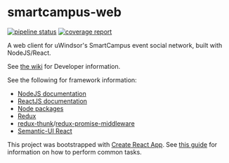 # smartcampus-web

[![pipeline status](https://gitlab.cs.uwindsor.ca/smart-campus/smartcampus-web/badges/master/pipeline.svg)](https://gitlab.cs.uwindsor.ca/smart-campus/smartcampus-web/pipelines)
[![coverage report](https://gitlab.cs.uwindsor.ca/smart-campus/smartcampus-web/badges/master/coverage.svg)](https://gitlab.cs.uwindsor.ca/smart-campus/smartcampus-web/-/jobs)

A web client for uWindsor's SmartCampus event social network, built with NodeJS/React.

See [the wiki](https://gitlab.cs.uwindsor.ca/smart-campus/smartcampus-web/wikis) for Developer information.

See the following for framework information:
* [NodeJS documentation](https://nodejs.org/dist/latest-v8.x/docs/api/)
* [ReactJS documentation](https://reactjs.org/docs)
* [Node packages](https://www.npmjs.com/)
* [Redux](https://redux.js.org/)
* [redux-thunk](https://www.npmjs.com/package/redux-thunk)/[redux-promise-middleware](https://www.npmjs.com/package/redux-promise-middleware)
* [Semantic-UI React](https://react.semantic-ui.com/)

This project was bootstrapped with [Create React App](https://github.com/facebookincubator/create-react-app). See [this guide](https://github.com/facebook/create-react-app/blob/cb1608b3e02e0eef5fd350f6e4cf5ce32bdfc215/packages/react-scripts/template/README.md) for information on how to perform common tasks.
